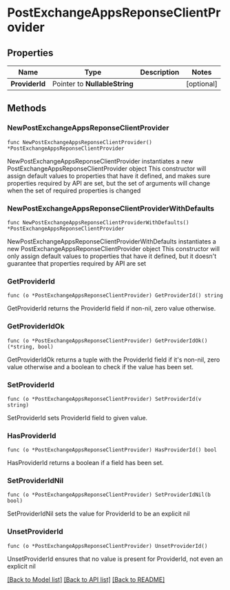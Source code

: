 # PostExchangeAppsReponseClientProvider

## Properties

Name | Type | Description | Notes
------------ | ------------- | ------------- | -------------
**ProviderId** | Pointer to **NullableString** |  | [optional] 

## Methods

### NewPostExchangeAppsReponseClientProvider

`func NewPostExchangeAppsReponseClientProvider() *PostExchangeAppsReponseClientProvider`

NewPostExchangeAppsReponseClientProvider instantiates a new PostExchangeAppsReponseClientProvider object
This constructor will assign default values to properties that have it defined,
and makes sure properties required by API are set, but the set of arguments
will change when the set of required properties is changed

### NewPostExchangeAppsReponseClientProviderWithDefaults

`func NewPostExchangeAppsReponseClientProviderWithDefaults() *PostExchangeAppsReponseClientProvider`

NewPostExchangeAppsReponseClientProviderWithDefaults instantiates a new PostExchangeAppsReponseClientProvider object
This constructor will only assign default values to properties that have it defined,
but it doesn't guarantee that properties required by API are set

### GetProviderId

`func (o *PostExchangeAppsReponseClientProvider) GetProviderId() string`

GetProviderId returns the ProviderId field if non-nil, zero value otherwise.

### GetProviderIdOk

`func (o *PostExchangeAppsReponseClientProvider) GetProviderIdOk() (*string, bool)`

GetProviderIdOk returns a tuple with the ProviderId field if it's non-nil, zero value otherwise
and a boolean to check if the value has been set.

### SetProviderId

`func (o *PostExchangeAppsReponseClientProvider) SetProviderId(v string)`

SetProviderId sets ProviderId field to given value.

### HasProviderId

`func (o *PostExchangeAppsReponseClientProvider) HasProviderId() bool`

HasProviderId returns a boolean if a field has been set.

### SetProviderIdNil

`func (o *PostExchangeAppsReponseClientProvider) SetProviderIdNil(b bool)`

 SetProviderIdNil sets the value for ProviderId to be an explicit nil

### UnsetProviderId
`func (o *PostExchangeAppsReponseClientProvider) UnsetProviderId()`

UnsetProviderId ensures that no value is present for ProviderId, not even an explicit nil

[[Back to Model list]](../README.md#documentation-for-models) [[Back to API list]](../README.md#documentation-for-api-endpoints) [[Back to README]](../README.md)


